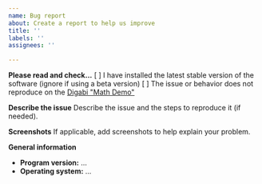 ```yaml
---
name: Bug report
about: Create a report to help us improve
title: ''
labels: ''
assignees: ''

---
```


**Please read and check...**
[ ] I have installed the latest stable version of the software (ignore if using a beta version)
[ ] The issue or behavior does not reproduce on the [Digabi "Math Demo"](https://math-demo.abitti.fi/)

**Describe the issue**
Describe the issue and the steps to reproduce it (if needed).

**Screenshots**
If applicable, add screenshots to help explain your problem.

**General information**
- **Program version:** ...
- **Operating system:** ...

